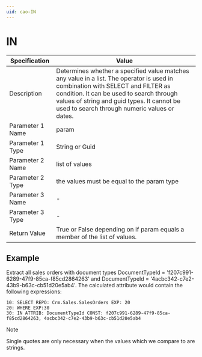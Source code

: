 ```yaml
---
uid: cao-IN
---
```


# IN

| Specification         | Value                                                        |
| --------------------- | ------------------------------------------------------------ |
| Description           | Determines whether a specified value matches any value in a list. The operator is used in combination with SELECT and FILTER as condition. It can be used to search through values of string and guid types. It cannot be used to search through numeric values or dates.           |
| Parameter 1 Name      | param                                                      |
| Parameter 1 Type      | String or Guid                                    |
| Parameter 2 Name      | list of values                                                         |
| Parameter 2 Type      | the values must be equal to the param type                                                            |
| Parameter 3 Name      | -                                                            |
| Parameter 3 Type      | -                                                            |
| Return Value          | True or False depending on if param equals a member of the list of values.                                                          |


## Example

Extract all sales orders with document types DocumentTypeId = 'f207c991-6289-47f9-85ca-f85cd2864263' and DocumentTypeId = '4acbc342-c7e2-43b9-b63c-cb51d20e5ab4'. The calculated attribute would contain the following expressions:
```
10: SELECT REPO: Crm.Sales.SalesOrders EXP: 20
20: WHERE EXP:30
30: IN ATTRIB: DocumentTypeId CONST: f207c991-6289-47f9-85ca-f85cd2864263, 4acbc342-c7e2-43b9-b63c-cb51d20e5ab4
```

> [!NOTE]
> Single quotes are only necessary when the values which we compare to are strings.
